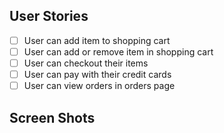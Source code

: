 ## User Stories
- [ ] User can add item to shopping cart
- [ ] User can add or remove item in shopping cart
- [ ] User can checkout their items
- [ ] User can pay with their credit cards
- [ ] User can view orders in orders page

## Screen Shots
